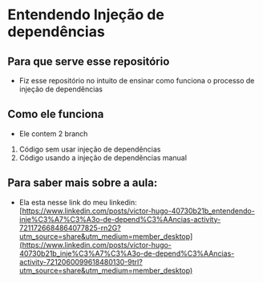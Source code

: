 # Entendendo Injeção de dependências 


## Para que serve esse repositório 
- Fiz esse repositório no intuito de ensinar como funciona o processo de injeção de dependências

## Como ele funciona 
- Ele contem 2 branch 
1. Código sem usar injeção de dependências 
2. Código usando a injeção de dependências manual



## Para saber mais sobre a aula: 
- Ela esta nesse link do meu linkedin: 
[https://www.linkedin.com/posts/victor-hugo-40730b21b_entendendo-inje%C3%A7%C3%A3o-de-depend%C3%AAncias-activity-7211726684864077825-rn2G?utm_source=share&utm_medium=member_desktop](https://www.linkedin.com/posts/victor-hugo-40730b21b_inje%C3%A7%C3%A3o-de-depend%C3%AAncias-activity-7212060099618480130-9trl?utm_source=share&utm_medium=member_desktop)
